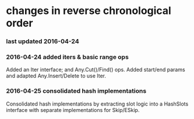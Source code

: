 # changes in reverse chronological order
### last updated 2016-04-24

### 2016-04-24 added iters & basic range ops
Added an Iter interface; and Any.Cut()/Find() ops. Added start/end params and adapted Any.Insert/Delete to use Iter.

### 2016-04-25 consolidated hash implementations
Consolidated hash implementations by extracting slot logic into a HashSlots interface with separate implementations for Skip/ESkip.